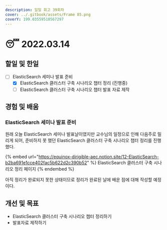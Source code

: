 ```yaml
---
description: 일일 회고 39회차
cover: ../.gitbook/assets/Frame 85.png
coverY: 199.03559510567297
---
```


# 😴 2022.03.14

## 할일 및 한일

* [ ] ElasticSearch 세미나 발표 준비
  * [x] ElasticSearch 클러스터 구축 시나리오 챕터 정리 (진행중)
  * [ ] ElasticSearch 클러스터 구축 시나리오 챕터 발표 자료 제작

## 경험 및 배움

### ElasticSearch 세미나 발표 준비

원래 오늘 ElasticSearch 세미나 발표날이였지만 교수님의 일정으로 인해 다음주로 밀리게 되어, 준비하지 못 했던 ElasticSearch 클러스터 구축 시나리오 챕터 정리를 진행했다.

{% embed url="https://equinox-dirigible-aec.notion.site/12-ElasticSearch-b2ba691e1cce402fac5b622d2c390b52" %}
ElasticSearch 클러스터 구축 시나리오 정리 페이지
{% endembed %}

아직 정리가 완료되지 못한 상태이므로 정리가 완료된 날에 배운 점에 대해 작성할 예정이다.

## 개선 및 목표

* ElasticSearch 클러스터 구축 시나리오 챕터 정리하기
* 발표자료 제작하기
